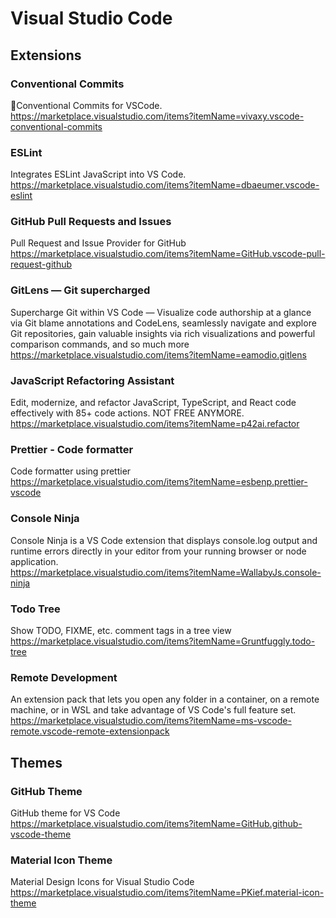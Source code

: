 # Visual Studio Code

## Extensions

### Conventional Commits

💬Conventional Commits for VSCode.  
<https://marketplace.visualstudio.com/items?itemName=vivaxy.vscode-conventional-commits>

### ESLint

Integrates ESLint JavaScript into VS Code.  
<https://marketplace.visualstudio.com/items?itemName=dbaeumer.vscode-eslint>

### GitHub Pull Requests and Issues

Pull Request and Issue Provider for GitHub  
<https://marketplace.visualstudio.com/items?itemName=GitHub.vscode-pull-request-github>

### GitLens — Git supercharged

Supercharge Git within VS Code — Visualize code authorship at a glance via Git blame annotations and CodeLens, seamlessly navigate and explore Git repositories, gain valuable insights via rich visualizations and powerful comparison commands, and so much more  
<https://marketplace.visualstudio.com/items?itemName=eamodio.gitlens>

### JavaScript Refactoring Assistant

Edit, modernize, and refactor JavaScript, TypeScript, and React code effectively with 85+ code actions. NOT FREE ANYMORE.   
<https://marketplace.visualstudio.com/items?itemName=p42ai.refactor>

### Prettier - Code formatter

Code formatter using prettier  
<https://marketplace.visualstudio.com/items?itemName=esbenp.prettier-vscode>

### Console Ninja

Console Ninja is a VS Code extension that displays console.log output and runtime errors directly in your editor from your running browser or node application.  
<https://marketplace.visualstudio.com/items?itemName=WallabyJs.console-ninja>

### Todo Tree

Show TODO, FIXME, etc. comment tags in a tree view  
<https://marketplace.visualstudio.com/items?itemName=Gruntfuggly.todo-tree>

### Remote Development

An extension pack that lets you open any folder in a container, on a remote machine, or in WSL and take advantage of VS Code's full feature set.  
<https://marketplace.visualstudio.com/items?itemName=ms-vscode-remote.vscode-remote-extensionpack>

## Themes

### GitHub Theme

GitHub theme for VS Code  
<https://marketplace.visualstudio.com/items?itemName=GitHub.github-vscode-theme>

### Material Icon Theme

Material Design Icons for Visual Studio Code  
<https://marketplace.visualstudio.com/items?itemName=PKief.material-icon-theme>
